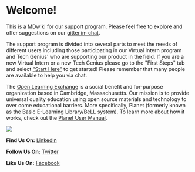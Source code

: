 # Welcome!

This is a MDwiki for our support program. Please feel free to explore and offer suggestions on our [gitter.im chat](https://gitter.im/open-learning-exchange/chat).

The support program is divided into several parts to meet the needs of different users including those participating in our Virtual Intern program and Tech Genius' who are supporting our product in the field. If you are a new Virtual Intern or a new Tech Genius please go to the "First Steps" tab and select ["Start Here"](pages/vi/vi-first-steps.md) to get started! Please remember that many people are available to help you via chat.

The [Open Learning Exchange](http://www.ole.org/) is a social benefit and for-purpose organization based in Cambridge, Massachusetts. Our mission is to provide universal quality education using open source materials and technology to over come educational barriers. More specifically, Planet (formerly known as the Basic E-Learning Library/BeLL system). To learn more about how it works, check out the [Planet User Manual](pages/techgenius/tg-planet-user-manual.md).

![](pages/uploads/images/planet-landing-page.png)

**Find Us On:** [Linkedin](https://www.linkedin.com/company/open-learning-exchange)

**Follow Us On:** [Twitter](https://twitter.com/oleorg)

**Like Us On:** [Facebook](https://www.facebook.com/openlearningexchange/)

